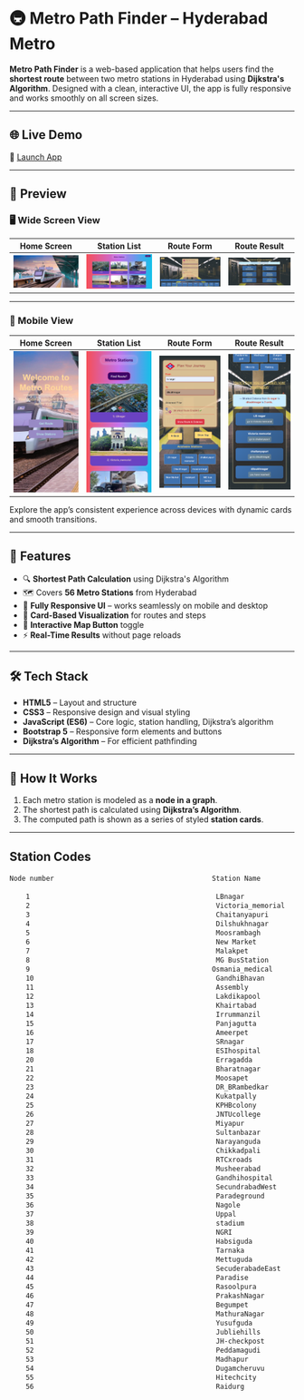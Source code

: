 # 🚇 Metro Path Finder – Hyderabad Metro

**Metro Path Finder** is a web-based application that helps users find the **shortest route** between two metro stations in Hyderabad using **Dijkstra's Algorithm**. Designed with a clean, interactive UI, the app is fully responsive and works smoothly on all screen sizes.

---

## 🌐 Live Demo

🔗 [Launch App](https://nikhil-karoriya.github.io/Metro-Path-Finder/route.html)

---

## 📸 Preview

### 🖥️ Wide Screen View

| Home Screen | Station List | Route Form | Route Result |
|-------------|--------------|------------|--------------|
| ![Home - Wide](docs/pics/show/full_home.jpeg) | ![Stations - Wide](docs/pics/show/full_stations.jpeg) | ![Form - Wide](docs/pics/show/full_form.jpeg) | ![Route - Wide](docs/pics/show/full_route.jpeg) |

---

### 📱 Mobile View

| Home Screen | Station List | Route Form | Route Result |
|-------------|--------------|------------|--------------|
| ![Home - Mobile](docs/pics/show/mobile_home.png) | ![Stations - Mobile](docs/pics/show/mobile_stations.png) | ![Form - Mobile](docs/pics/show/mobile_fill.png) | ![Route - Mobile](docs/pics/show/mobile_route.png) |

Explore the app’s consistent experience across devices with dynamic cards and smooth transitions.

---

## 🚀 Features

- 🔍 **Shortest Path Calculation** using Dijkstra's Algorithm
- 🗺️ Covers **56 Metro Stations** from Hyderabad
- 📱 **Fully Responsive UI** – works seamlessly on mobile and desktop
- 🎴 **Card-Based Visualization** for routes and steps
- 📌 **Interactive Map Button** toggle
- ⚡ **Real-Time Results** without page reloads  

---

## 🛠️ Tech Stack

- **HTML5** – Layout and structure  
- **CSS3** – Responsive design and visual styling  
- **JavaScript (ES6)** – Core logic, station handling, Dijkstra’s algorithm  
- **Bootstrap 5** – Responsive form elements and buttons  
- **Dijkstra’s Algorithm** – For efficient pathfinding
---

## 🧠 How It Works

1. Each metro station is modeled as a **node in a graph**.
2. The shortest path is calculated using **Dijkstra’s Algorithm**.
3. The computed path is shown as a series of styled **station cards**.

---

## Station Codes
    Node number                                       Station Name
    
        1                                              LBnagar
        2                                              Victoria_memorial
        3                                              Chaitanyapuri
        4                                              Dilshukhnagar
        5                                              Moosrambagh
        6                                              New Market
        7                                              Malakpet
        8                                              MG BusStation
        9                                             Osmania_medical
        10                                             GandhiBhavan
        11                                             Assembly
        12                                             Lakdikapool
        13                                             Khairtabad
        14                                             Irrummanzil
        15                                             Panjagutta
        16                                             Ameerpet
        17                                             SRnagar
        18                                             ESIhospital
        20                                             Erragadda
        21                                             Bharatnagar
        22                                             Moosapet
        23                                             DR_BRambedkar
        24                                             Kukatpally
        25                                             KPHBcolony
        26                                             JNTUcollege
        27                                             Miyapur
        28                                             Sultanbazar
        29                                             Narayanguda
        30                                             Chikkadpali
        31                                             RTCxroads
        32                                             Musheerabad
        33                                             Gandhihospital
        34                                             SecundrabadWest
        35                                             Paradeground
        36                                             Nagole
        37                                             Uppal
        38                                             stadium
        39                                             NGRI
        40                                             Habsiguda
        41                                             Tarnaka
        42                                             Mettuguda
        43                                             SecuderabadeEast
        44                                             Paradise
        45                                             Rasoolpura
        46                                             PrakashNagar
        47                                             Begumpet
        48                                             MathuraNagar
        49                                             Yusufguda
        50                                             Jubliehills
        51                                             JH-checkpost
        52                                             Peddamagudi
        53                                             Madhapur
        54                                             Dugamcheruvu
        55                                             Hitechcity
        56                                             Raidurg
